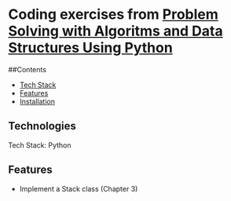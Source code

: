 # Coding exercises from [Problem Solving with Algoritms and Data Structures Using Python](https://smile.amazon.com/Problem-Solving-Algorithms-Structures-Python/dp/1590282574/ref=pd_sbs_14_t_1?_encoding=UTF8&psc=1&refRID=R9283MR6FK31MFNKJKQZ)

##Contents
* [Tech Stack](#technologies)
* [Features](#features)
* [Installation](#install)


## <a name="technologies"></a>Technologies
Tech Stack: Python<br/>

## <a name="features"></a>Features

* Implement a Stack class (Chapter 3)
